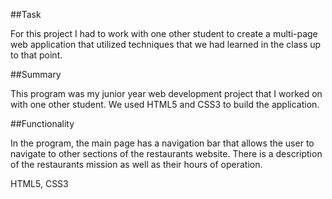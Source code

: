 ##Task

For this project I had to work with one other student to create a multi-page web application that utilized techniques that we had learned in the class up to that point. 

##Summary

This program was my junior year web development project that I worked on with one other student. We used HTML5 and CSS3 to build the application.

##Functionality

In the program, the main page has a navigation bar that allows the user to navigate to other sections of the restaurants website. There is a description of the restaurants mission as well as their hours of operation. 

HTML5, CSS3
